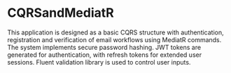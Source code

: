# CQRSandMediatR

This application is designed as a basic CQRS structure with authentication, registration and verification of email workflows using MediatR commands. The system implements secure password hashing. JWT tokens are generated for authentication, with refresh tokens for extended user sessions. Fluent validation library is used to control user inputs.

